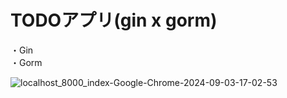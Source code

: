 # TODOアプリ(gin x gorm)

・Gin  
・Gorm  

![localhost_8000_index-Google-Chrome-2024-09-03-17-02-53](https://github.com/user-attachments/assets/55f7d77d-0d3f-43fc-b28e-03ce2e1ad766)

